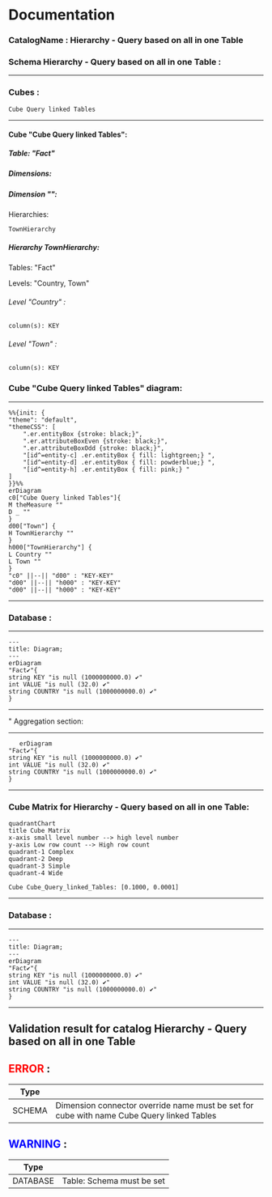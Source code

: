 # Documentation
### CatalogName : Hierarchy - Query based on all in one Table
### Schema Hierarchy - Query based on all in one Table : 
---
### Cubes :

    Cube Query linked Tables

---
#### Cube "Cube Query linked Tables":

    

##### Table: "Fact"

##### Dimensions:
##### Dimension "":

Hierarchies:

    TownHierarchy

##### Hierarchy TownHierarchy:

Tables: "Fact"

Levels: "Country, Town"

###### Level "Country" :

    column(s): KEY

###### Level "Town" :

    column(s): KEY

### Cube "Cube Query linked Tables" diagram:

---

```mermaid
%%{init: {
"theme": "default",
"themeCSS": [
    ".er.entityBox {stroke: black;}",
    ".er.attributeBoxEven {stroke: black;}",
    ".er.attributeBoxOdd {stroke: black;}",
    "[id^=entity-c] .er.entityBox { fill: lightgreen;} ",
    "[id^=entity-d] .er.entityBox { fill: powderblue;} ",
    "[id^=entity-h] .er.entityBox { fill: pink;} "
]
}}%%
erDiagram
c0["Cube Query linked Tables"]{
M theMeasure ""
D _ ""
}
d00["Town"] {
H TownHierarchy ""
}
h000["TownHierarchy"] {
L Country ""
L Town ""
}
"c0" ||--|| "d00" : "KEY-KEY"
"d00" ||--|| "h000" : "KEY-KEY"
"d00" ||--|| "h000" : "KEY-KEY"
```
---
### Database :
---
```mermaid
---
title: Diagram;
---
erDiagram
"Fact✔"{
string KEY "is null (1000000000.0) ✔"
int VALUE "is null (32.0) ✔"
string COUNTRY "is null (1000000000.0) ✔"
}

```
---
" Aggregation section:

---
```mermaid
   erDiagram
"Fact✔"{
string KEY "is null (1000000000.0) ✔"
int VALUE "is null (32.0) ✔"
string COUNTRY "is null (1000000000.0) ✔"
}
```
---
### Cube Matrix for Hierarchy - Query based on all in one Table:
```mermaid
quadrantChart
title Cube Matrix
x-axis small level number --> high level number
y-axis Low row count --> High row count
quadrant-1 Complex
quadrant-2 Deep
quadrant-3 Simple
quadrant-4 Wide

Cube Cube_Query_linked_Tables: [0.1000, 0.0001]
```
---
### Database :
---
```mermaid
---
title: Diagram;
---
erDiagram
"Fact✔"{
string KEY "is null (1000000000.0) ✔"
int VALUE "is null (32.0) ✔"
string COUNTRY "is null (1000000000.0) ✔"
}

```
---
## Validation result for catalog Hierarchy - Query based on all in one Table
## <span style='color: red;'>ERROR</span> : 
|Type|   |
|----|---|
|SCHEMA|Dimension connector override name must be set for cube with name Cube Query linked Tables|
## <span style='color: blue;'>WARNING</span> : 
|Type|   |
|----|---|
|DATABASE|Table: Schema must be set|
